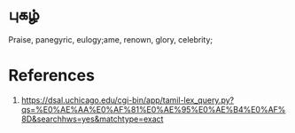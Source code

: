 # புகழ்
Praise, panegyric, eulogy;ame, renown, glory, celebrity;


# References
1. https://dsal.uchicago.edu/cgi-bin/app/tamil-lex_query.py?qs=%E0%AE%AA%E0%AF%81%E0%AE%95%E0%AE%B4%E0%AF%8D&searchhws=yes&matchtype=exact

